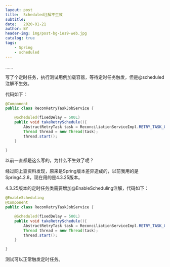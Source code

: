 ```yaml
---
layout:	post
title:	Scheduled注解不生效
subtitle:   
date:	2020-01-21
author:	BY
header-img: img/post-bg-ios9-web.jpg
catalog: true
tags:
    - Spring
    - scheduled
---
```


......

写了个定时任务，执行测试用例加载容器，等待定时任务触发，但是@scheduled注解不生效。

代码如下：

```java
@Component
public class ReconRetryTaskJobService {

    @Scheduled(fixedDelay = 500L)
    public void takeRetrySchedule(){
        AbstractRetryTask task = ReconciliationServiceImpl.RETRY_TASK_QUEUE.poll();
        Thread thread = new Thread(task);
        thread.start();
    }

}
```

以前一直都是这么写的，为什么不生效了呢？

经过网上查资料发现，原来是Spring版本差异造成的，以前我用的是Spring4.2.8，现在用的是4.3.25版本。

4.3.25版本的定时任务类需要增加@EnableScheduling注解，代码如下：

```java
@EnableScheduling
@Component
public class ReconRetryTaskJobService {

    @Scheduled(fixedDelay = 500L)
    public void takeRetrySchedule(){
        AbstractRetryTask task = ReconciliationServiceImpl.RETRY_TASK_QUEUE.poll();
        Thread thread = new Thread(task);
        thread.start();
    }

}
```

测试可以正常触发定时任务。